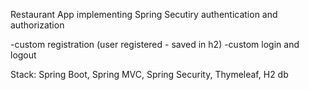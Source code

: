 Restaurant App implementing Spring Secutiry authentication and authorization

-custom registration (user registered - saved in h2)
-custom login and logout

Stack: Spring Boot, Spring MVC, Spring Security, Thymeleaf, H2 db
